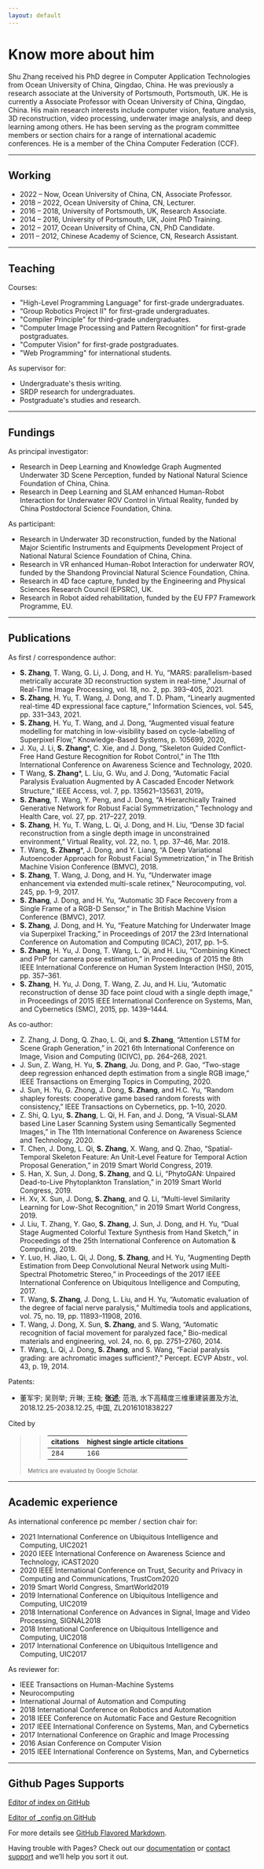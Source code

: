 ```yaml
---
layout: default
---
```



# Know more about him

Shu Zhang received his PhD degree in Computer Application Technologies from Ocean University of China, Qingdao, China. He was previously a research associate at the University of Portsmouth, Portsmouth, UK. He is currently a Associate Professor with Ocean University of China, Qingdao, China. His main research interests include computer vision, feature analysis, 3D reconstruction, video processing, underwater image analysis, and deep learning among others. He has been serving as the program committee members or section chairs for a range of international academic conferences. He is a member of the China Computer Federation (CCF). 

<!--About me in Chinese can be found [here](http://it.ouc.edu.cn/2019/0527/c16104a248647/page.htm).-->

---

## Working

- 2022 – Now,  Ocean University of China, CN,  Associate Professor.
- 2018 – 2022,  Ocean University of China, CN,  Lecturer.
- 2016 – 2018, University of Portsmouth, UK,   Research Associate.
- 2014 – 2016, University of Portsmouth, UK,   Joint PhD Training.
- 2012 – 2017, Ocean University of China, CN,  PhD Candidate.
- 2011 – 2012, Chinese Academy of Science, CN, Research Assistant.

---

## Teaching

Courses:

- "High-Level Programming Language" for first-grade undergraduates.
- “Group Robotics Project II" for first-grade undergraduates.
- "Compiler Principle" for third-grade undergraduates.
- "Computer Image Processing and Pattern Recognition" for first-grade postgraduates.
- "Computer Vision" for first-grade postgraduates.
- "Web Programming" for international students.

As supervisor for:

- Undergraduate's thesis writing.
- SRDP research for undergraduates.
- Postgraduate's studies and research.

---

## Fundings

As principal investigator:

- Research in Deep Learning and Knowledge Graph Augmented Underwater 3D Scene Perception, funded by National Natural Science Foundation of China, China.
- Research in Deep Learning and SLAM enhanced Human-Robot Interaction for Underwater ROV Control in Virtual Reality,  funded by China Postdoctoral Science Foundation, China.

As participant:

- Research in Underwater 3D reconstruction, funded by the National Major Scientific Instruments and Equipments Development Project of National Natural Science Foundation of China, China. 
- Research in VR enhanced Human-Robot Interaction for underwater ROV, funded by the Shandong Provincial Natural Science Foundation, China.
- Research in 4D face capture, funded by the Engineering and Physical Sciences Research Council (EPSRC), UK.
- Research in Robot aided rehabilitation, funded by the EU FP7 Framework Programme, EU.

---

## Publications

As first / correspondence author:

- **S. Zhang**, T. Wang, G. Li, J. Dong, and H. Yu, “MARS: parallelism-based metrically accurate 3D reconstruction system in real-time,” Journal of Real-Time Image Processing, vol. 18, no. 2, pp. 393–405, 2021.
- **S. Zhang**, H. Yu, T. Wang, J. Dong, and T. D. Pham, “Linearly augmented real-time 4D expressional face capture,” Information Sciences, vol. 545, pp. 331–343, 2021.
- **S. Zhang**, H. Yu, T. Wang, and J. Dong, “Augmented visual feature modelling for matching in low-visibility based on cycle-labelling of Superpixel Flow,” Knowledge-Based Systems, p. 105699, 2020,
- J. Xu, J. Li, **S. Zhang***, C. Xie, and J. Dong, “Skeleton Guided Conflict-Free Hand Gesture Recognition for Robot Control,” in The 11th International Conference on Awareness Science and Technology, 2020.
- T Wang, **S. Zhang***, L. Liu, G. Wu, and J. Dong, “Automatic Facial Paralysis Evaluation Augmented by A Cascaded Encoder Network Structure,” IEEE Access, vol. 7, pp. 135621–135631, 2019。
- **S. Zhang**, T. Wang, Y. Peng, and J. Dong, “A Hierarchically Trained Generative Network for Robust Facial Symmetrization,” Technology and Health Care, vol. 27, pp. 217–227, 2019.
- **S. Zhang**, H. Yu, T. Wang, L. Qi, J. Dong, and H. Liu, “Dense 3D facial reconstruction from a single depth image in unconstrained environment,” Virtual Reality, vol. 22, no. 1, pp. 37–46, Mar. 2018.
- T. Wang, **S. Zhang***, J. Dong, and Y. Liang, “A Deep Variational Autoencoder Approach for Robust Facial Symmetrization,” in The British Machine Vision Conference (BMVC), 2018.
- **S. Zhang**, T. Wang, J. Dong, and H. Yu, “Underwater image enhancement via extended multi-scale retinex,” Neurocomputing, vol. 245, pp. 1–9, 2017.
- **S. Zhang**, J. Dong, and H. Yu, “Automatic 3D Face Recovery from a Single Frame of a RGB-D Sensor,” in The British Machine Vision Conference (BMVC), 2017.
- **S. Zhang**, J. Dong, and H. Yu, “Feature Matching for Underwater Image via Superpixel Tracking,” in Proceedings of 2017 the 23rd International Conference on Automation and Computing (ICAC), 2017, pp. 1–5.
- **S. Zhang**, H. Yu, J. Dong, T. Wang, L. Qi, and H. Liu, “Combining Kinect and PnP for camera pose estimation,” in Proceedings of 2015 the 8th IEEE International Conference on Human System Interaction (HSI), 2015, pp. 357–361.
- **S. Zhang**, H. Yu, J. Dong, T. Wang, Z. Ju, and H. Liu, “Automatic reconstruction of dense 3D face point cloud with a single depth image,” in Proceedings of 2015 IEEE International Conference on Systems, Man, and Cybernetics (SMC), 2015, pp. 1439–1444.

As co-author:

- Z. Zhang, J. Dong, Q. Zhao, L. Qi, and **S. Zhang**, “Attention LSTM for Scene Graph Generation,” in 2021 6th International Conference on Image, Vision and Computing (ICIVC), pp. 264–268, 2021.
- J. Sun, Z. Wang, H. Yu, **S. Zhang**, Ju. Dong, and P. Gao, “Two-stage deep regression enhanced depth estimation from a single RGB image,” IEEE Transactions on Emerging Topics in Computing, 2020.
- J. Sun, H. Yu, G. Zhong, J. Dong, **S. Zhang**, and H.C. Yu, “Random shapley forests: cooperative game based random forests with consistency,” IEEE Transactions on Cybernetics, pp. 1–10, 2020.
- Z. Shi, Q. Lyu, **S. Zhang**, L. Qi, H. Fan, and J. Dong, “A Visual-SLAM based Line Laser Scanning System using Semantically Segmented Images,” in The 11th International Conference on Awareness Science and Technology, 2020.
- T. Chen, J. Dong, L. Qi, **S. Zhang**, X. Wang, and Q. Zhao, “Spatial-Temporal Skeleton Feature: An Unit-Level Feature for Temporal Action Proposal Generation,” in 2019 Smart World Congress, 2019.
- S. Han, X. Sun, J. Dong, **S. Zhang**, and Q. Li, “PhytoGAN: Unpaired Dead-to-Live Phytoplankton Translation,” in 2019 Smart World Congress, 2019.
- H. Xv, X. Sun, J. Dong, **S. Zhang**, and Q. Li, “Multi-level Similarity Learning for Low-Shot Recognition,” in 2019 Smart World Congress, 2019.
- J. Liu, T. Zhang, Y. Gao, **S. Zhang**, J. Sun, J. Dong, and H. Yu, “Dual Stage Augmented Colorful Texture Synthesis from Hand Sketch,” in Proceedings of the 25th International Conference on Automation & Computing, 2019.
- Y. Luo, H. Jiao, L. Qi, J. Dong, **S. Zhang**, and H. Yu, “Augmenting Depth Estimation from Deep Convolutional Neural Network using Multi-Spectral Photometric Stereo,” in Proceedings of the 2017 IEEE International Conference on Ubiquitous Intelligence and Computing, 2017.
- T. Wang, **S. Zhang**, J. Dong, L. Liu, and H. Yu, “Automatic evaluation of the degree of facial nerve paralysis,” Multimedia tools and applications, vol. 75, no. 19, pp. 11893–11908, 2016.
- T. Wang, J. Dong, X. Sun, **S. Zhang**, and S. Wang, “Automatic recognition of facial movement for paralyzed face,” Bio-medical materials and engineering, vol. 24, no. 6, pp. 2751–2760, 2014.
- T. Wang, L. Qi, J. Dong, **S. Zhang**, and S. Wang, “Facial paralysis grading: are achromatic images sufficient?,” Percept. ECVP Abstr., vol. 43, p. 19, 2014.

Patents:

- 董军宇; 吴则举; 亓琳; 王楠; **张述**; 范浩, 水下高精度三维重建装置及方法, 2018.12.25-2038.12.25, 中国, ZL2016101838227 

Cited by
> > <sub>citations</sub> | <sub>highest single article citations</sub> 
> > ------- | ------- 
> > <sub>284</sub> | <sub>166</sub> 
>
> <sub>Metrics are evaluated by Google Scholar.</sub>

---

## Academic experience

As international conference pc member / section chair for:

- 2021 International Conference on Ubiquitous Intelligence and Computing, UIC2021
- 2020 IEEE International Conference on Awareness Science and Technology, iCAST2020
- 2020 IEEE International Conference on Trust, Security and Privacy in Computing and Communications, TrustCom2020
- 2019 Smart World Congress, SmartWorld2019
- 2019 International Conference on Ubiquitous Intelligence and Computing, UIC2019
- 2018 International Conference on Advances in Signal, Image and Video Processing, SIGNAL2018
- 2018 International Conference on Ubiquitous Intelligence and Computing, UIC2018
- 2017 International Conference on Ubiquitous Intelligence and Computing, UIC2017

As reviewer for:

- IEEE Transactions on Human-Machine Systems
- Neurocomputing
- International Journal of Automation and Computing
- 2018 International Conference on Robotics and Automation
- 2018 IEEE Conference on Automatic Face and Gesture Recognition
- 2017 IEEE International Conference on Systems, Man, and Cybernetics
- 2017 International Conference on Graphic and Image Processing
- 2016 Asian Conference on Computer Vision
- 2015 IEEE International Conference on Systems, Man, and Cybernetics

---


## Github Pages Supports

[Editor of index on GitHub](https://github.com/jackyspeed/aboutzhangshu/edit/gh-pages/index.md)

[Editor of _config on GitHub](https://github.com/jackyspeed/aboutzhangshu/edit/gh-pages/_config.yml)

For more details see [GitHub Flavored Markdown](https://guides.github.com/features/mastering-markdown/).

Having trouble with Pages? Check out our [documentation](https://docs.github.com/categories/github-pages-basics/) or [contact support](https://github.com/contact) and we’ll help you sort it out.

